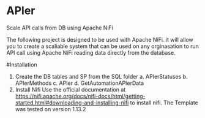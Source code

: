 # APIer
Scale API calls from DB using Apache NiFi

The following project is designed to be used with Apache NiFi.
it will allow you to create a scaliable system that can be used on any orginasation to run API call using Apache NiFi reading data directly from the database.

#Installation

1. Create the DB tables and SP from the SQL folder
    a. APIerStatuses
    b. APIerMethods
    c. APIer
    d. GetAutomationAPIerData
2. Install Nifi 
Use the official documentation at
https://nifi.apache.org/docs/nifi-docs/html/getting-started.html#downloading-and-installing-nifi to install nifi.
The Template was tested on version 1.13.2